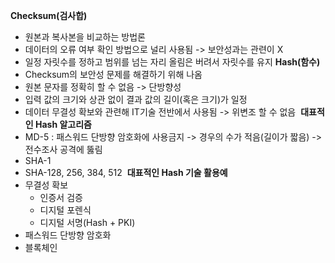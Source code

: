 **Checksum(검사합)**
​
-   원본과 복사본을 비교하는 방법론
-   데이터의 오류 여부 확인 방법으로 널리 사용됨 -> 보안성과는 관련이 X
-   일정 자릿수를 정하고 범위를 넘는 자리 올림은 버려서 자릿수를 유지
​
**Hash(함수)**
​
-   Checksum의 보안성 문제를 해결하기 위해 나옴
-   원본 문자를 정확히 할 수 없음 -> 단방향성
-   입력 값의 크기와 상관 없이 결과 값의 길이(혹은 크기)가 일정
-   데이터 무결성 확보와 관련해 IT기술 전반에서 사용됨 -> 위변조 할 수 없음
​
**대표적인 Hash 알고리즘**
​
-   MD-5 : 패스워드 단방향 암호화에 사용금지 -> 경우의 수가 적음(길이가 짧음) -> 전수조사 공격에 뚫림
-   SHA-1
-   SHA-128, 256, 384, 512
​
**대표적인 Hash 기술 활용예**
​
-   무결성 확보
    -   인증서 검증
    -   디지털 포렌식
    -   디지털 서명(Hash + PKI)
-   패스워드 단방향 암호화
-   블록체인
